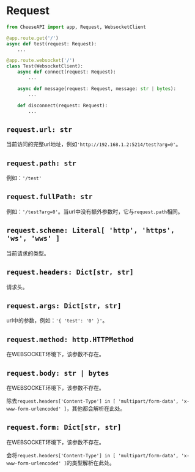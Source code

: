 # **Request**

```python
from CheeseAPI import app, Request, WebsocketClient

@app.route.get('/')
async def test(request: Request):
    ...

@app.route.websocket('/')
class Test(WebsocketClient):
    async def connect(request: Request):
        ...

    async def message(request: Request, message: str | bytes):
        ...

    def disconnect(request: Request):
        ...
```

## **`request.url: str`**

当前访问的完整url地址，例如`'http://192.168.1.2:5214/test?arg=0'`。

## **`request.path: str`**

例如：`'/test'`

## **`request.fullPath: str`**

例如：`'/test?arg=0'`。当url中没有额外参数时，它与`request.path`相同。

## **`request.scheme: Literal[ 'http', 'https', 'ws', 'wws' ]`**

当前请求的类型。

## **`request.headers: Dict[str, str]`**

请求头。

## **`request.args: Dict[str, str]`**

url中的参数，例如：`'{ 'test': '0' }'`。

## **`request.method: http.HTTPMethod`**

在WEBSOCKET环境下，该参数不存在。

## **`request.body: str | bytes`**

在WEBSOCKET环境下，该参数不存在。

除去`request.headers['Content-Type'] in [ 'multipart/form-data', 'x-www-form-urlencoded' ]`，其他都会解析在此处。

## **`request.form: Dict[str, str]`**

在WEBSOCKET环境下，该参数不存在。

会将`request.headers['Content-Type'] in [ 'multipart/form-data', 'x-www-form-urlencoded' ]`的类型解析在此处。
